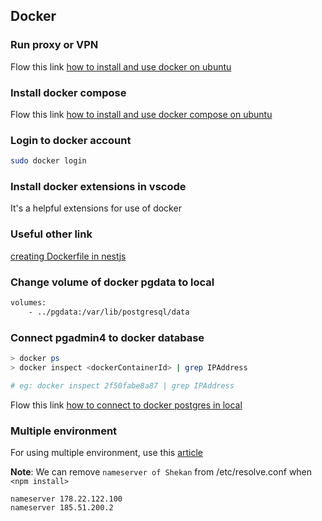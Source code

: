 ## Docker

### Run proxy or VPN
Flow this link [how to install and use docker on ubuntu](https://www.digitalocean.com/community/tutorials/how-to-install-and-use-docker-on-ubuntu-20-04)


### Install docker compose
Flow this link [how to install and use docker compose on ubuntu](https://www.digitalocean.com/community/tutorials/how-to-install-and-use-docker-compose-on-ubuntu-20-04)


### Login to docker account 
```bash
sudo docker login
```

### Install docker extensions in vscode
It's a helpful extensions for use of docker

### Useful other link
 
[creating Dockerfile in nestjs](https://tushar-chy.medium.com/a-simple-todo-application-with-nestjs-typeorm-postgresql-swagger-pgadmin4-jwt-and-docker-caa2742a4295)


### Change volume of docker pgdata to local 
```bash
volumes:
    - ../pgdata:/var/lib/postgresql/data
```

### Connect pgadmin4 to docker database
```bash
> docker ps
> docker inspect <dockerContainerId> | grep IPAddress

# eg: docker inspect 2f50fabe8a87 | grep IPAddress
```
Flow this link [how to connect to docker postgres in local](https://stackoverflow.com/questions/25540711/docker-postgres-pgadmin-local-connection)


### Multiple environment
For using multiple environment, use this [article](https://dev.to/erezhod/setting-up-a-nestjs-project-with-docker-for-back-end-development-30lg)


**Note**: We can remove `nameserver of Shekan` from /etc/resolve.conf when `<npm install>`
```
nameserver 178.22.122.100
nameserver 185.51.200.2
```